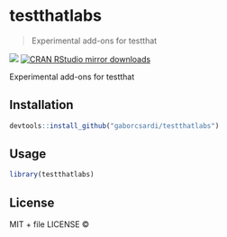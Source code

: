 
# testthatlabs

> Experimental add-ons for testthat

[![](http://www.r-pkg.org/badges/version/testthatlabs)](http://www.r-pkg.org/pkg/testthatlabs)
[![CRAN RStudio mirror downloads](http://cranlogs.r-pkg.org/badges/testthatlabs)](http://www.r-pkg.org/pkg/testthatlabs)


Experimental add-ons for testthat

## Installation

```r
devtools::install_github("gaborcsardi/testthatlabs")
```

## Usage

```r
library(testthatlabs)
```

## License

MIT + file LICENSE © 
